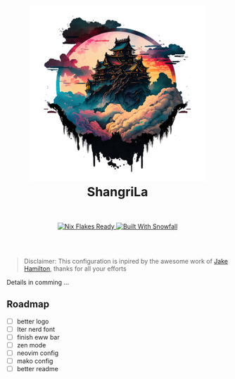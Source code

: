 <h1 align="center">
  <br>
  <img src="https://raw.githubusercontent.com/nialisc/shangrila/main/assets/logo.png" alt="logo" width="400">
  <br>
  ShangriLa
  <br>
  <br>
</h1>

<p align="center">
  <a href="https://nixos.wiki/wiki/Flakes" target="_blank">
    <img alt="Nix Flakes Ready" src="https://img.shields.io/static/v1?logo=nixos&logoColor=d8dee9&label=Nix%20Flakes&labelColor=5e81ac&message=Ready&color=d8dee9&style=for-the-badge">
  </a>
  <a href="https://github.com/snowfallorg/lib" target="_blank">
    <img alt="Built With Snowfall" src="https://img.shields.io/static/v1?logoColor=d8dee9&label=Built%20With&labelColor=5e81ac&message=Snowfall&color=d8dee9&style=for-the-badge">
  </a>
</p>

<br>
<br>

> Disclaimer: This configuration is inpired by the awesome work of [Jake Hamilton](https://github.com/jakehamilton), thanks for all your efforts

Details in comming ...

## Roadmap
- [ ] better logo
- [ ] Iter nerd font
- [ ] finish eww bar
- [ ] zen mode
- [ ] neovim config
- [ ] mako config
- [ ] better readme
